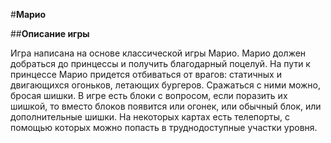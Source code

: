#**Марио**

##**Описание игры**

Игра написана на основе классической игры Марио. Марио должен добраться до принцессы и получить благодарный поцелуй. На пути к принцессе Марио придется отбиваться от врагов: статичных и двигающихся огоньков, летающих бургеров. Сражаться с ними можно, бросая шишки. В игре есть блоки с вопросом, если поразить их шишкой, то вместо блоков появится или огонек, или обычный блок, или дополнительные шишки. На некоторых картах есть телепорты, с помощью которых можно попасть в труднодоступные участки уровня.   
